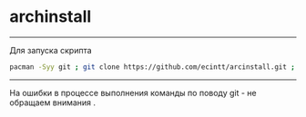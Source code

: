 # archinstall

----------------------------------------

Для запуска скрипта

```bash
pacman -Syy git ; git clone https://github.com/ecintt/arcinstall.git ; ./archinstall
```

--------------------------------------------

На ошибки в процессе выполнения команды по поводу git - не обращаем внимания .
